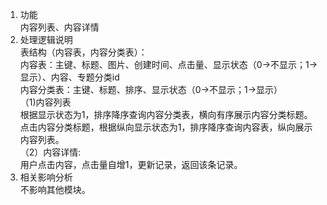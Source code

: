 1. 功能 <br>
   内容列表、内容详情<br>
2. 处理逻辑说明<br>
   表结构（内容表，内容分类表）：<br>
   内容表：主键、标题、图片、创建时间、点击量、显示状态（0->不显示；1->显示）、内容、专题分类id<br>
    内容分类表：主键、标题、排序、显示状态（0->不显示；1->显示）<br>
  （1)内容列表<br>
    根据显示状态为1，排序降序查询内容分类表，横向有序展示内容分类标题。点击内容分类标题，根据纵向显示状态为1，排序降序查询内容表，纵向展示内容列表。<br>
  （2）内容详情:<br>
    用户点击内容，点击量自增1，更新记录，返回该条记录。<br>
3. 相关影响分析<br>
    不影响其他模块。<br>